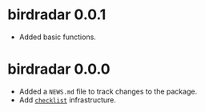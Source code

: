 # birdradar 0.0.1

* Added basic functions.

# birdradar 0.0.0

* Added a `NEWS.md` file to track changes to the package.
* Add [`checklist`](https://inbo.github.io/checklist/) infrastructure.
